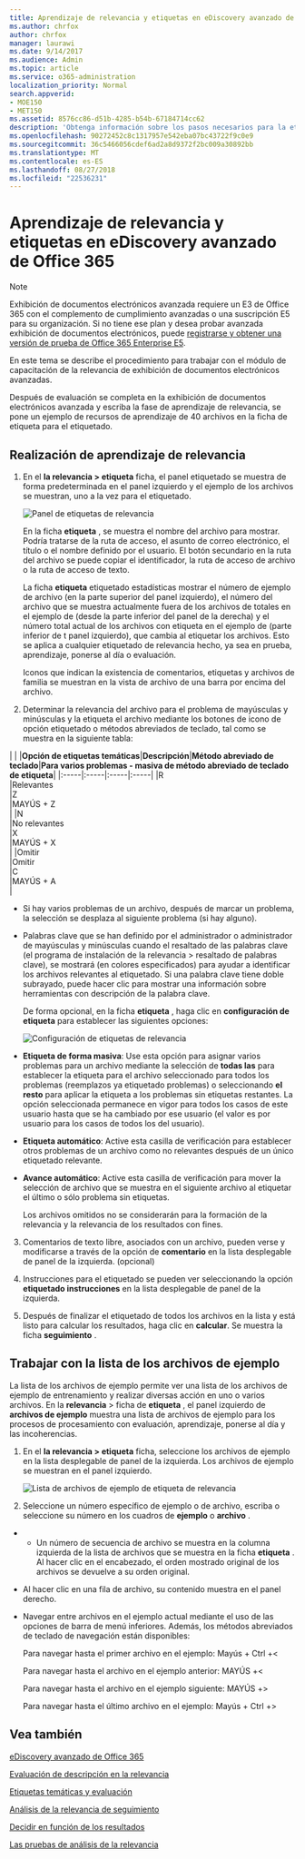 ```yaml
---
title: Aprendizaje de relevancia y etiquetas en eDiscovery avanzado de Office 365
ms.author: chrfox
author: chrfox
manager: laurawi
ms.date: 9/14/2017
ms.audience: Admin
ms.topic: article
ms.service: o365-administration
localization_priority: Normal
search.appverid:
- MOE150
- MET150
ms.assetid: 8576cc86-d51b-4285-b54b-67184714cc62
description: 'Obtenga información sobre los pasos necesarios para la etiqueta y, a continuación, trabajar con un ejemplo de recursos de aprendizaje de 40 archivos durante la fase de aprendizaje de la relevancia de exhibición de documentos electrónicos avanzada de Office 365.  '
ms.openlocfilehash: 90272452c8c1317957e542eba07bc43722f9c0e9
ms.sourcegitcommit: 36c5466056cdef6ad2a8d9372f2bc009a30892bb
ms.translationtype: MT
ms.contentlocale: es-ES
ms.lasthandoff: 08/27/2018
ms.locfileid: "22536231"
---
```

# <a name="tagging-and-relevance-training-in-office-365-advanced-ediscovery"></a>Aprendizaje de relevancia y etiquetas en eDiscovery avanzado de Office 365

> [!NOTE]
> Exhibición de documentos electrónicos avanzada requiere un E3 de Office 365 con el complemento de cumplimiento avanzadas o una suscripción E5 para su organización. Si no tiene ese plan y desea probar avanzada exhibición de documentos electrónicos, puede [registrarse y obtener una versión de prueba de Office 365 Enterprise E5](https://go.microsoft.com/fwlink/p/?LinkID=698279). 
  
En este tema se describe el procedimiento para trabajar con el módulo de capacitación de la relevancia de exhibición de documentos electrónicos avanzadas. 
  
Después de evaluación se completa en la exhibición de documentos electrónicos avanzada y escriba la fase de aprendizaje de relevancia, se pone un ejemplo de recursos de aprendizaje de 40 archivos en la ficha de etiqueta para el etiquetado. 
  
## <a name="performing-relevance-training"></a>Realización de aprendizaje de relevancia

1. En el **la relevancia \> etiqueta** ficha, el panel etiquetado se muestra de forma predeterminada en el panel izquierdo y el ejemplo de los archivos se muestran, uno a la vez para el etiquetado. 
    
    ![Panel de etiquetas de relevancia](media/0cf19ab4-b427-4a7f-8749-0f4ed9afaf58.png)
  
    En la ficha **etiqueta** , se muestra el nombre del archivo para mostrar. Podría tratarse de la ruta de acceso, el asunto de correo electrónico, el título o el nombre definido por el usuario. El botón secundario en la ruta del archivo se puede copiar el identificador, la ruta de acceso de archivo o la ruta de acceso de texto. 
    
    La ficha **etiqueta** etiquetado estadísticas mostrar el número de ejemplo de archivo (en la parte superior del panel izquierdo), el número del archivo que se muestra actualmente fuera de los archivos de totales en el ejemplo de (desde la parte inferior del panel de la derecha) y el número total actual de los archivos con etiqueta en el ejemplo de (parte inferior de t panel izquierdo), que cambia al etiquetar los archivos. Esto se aplica a cualquier etiquetado de relevancia hecho, ya sea en prueba, aprendizaje, ponerse al día o evaluación. 
    
    Iconos que indican la existencia de comentarios, etiquetas y archivos de familia se muestran en la vista de archivo de una barra por encima del archivo.
    
2. Determinar la relevancia del archivo para el problema de mayúsculas y minúsculas y la etiqueta el archivo mediante los botones de icono de opción etiquetado o métodos abreviados de teclado, tal como se muestra en la siguiente tabla:
    
| |
|**Opción de etiquetas temáticas**|**Descripción**|**Método abreviado de teclado**|**Para varios problemas - masiva de método abreviado de teclado de etiqueta**|
|:-----|:-----|:-----|:-----|
|R  <br/> |Relevantes  <br/> |Z  <br/> |MAYÚS + Z  <br/> |
|N  <br/> |No relevantes  <br/> |X  <br/> |MAYÚS + X  <br/> |
|Omitir  <br/> |Omitir  <br/> |C  <br/> |MAYÚS + A  <br/> |
   
  - Si hay varios problemas de un archivo, después de marcar un problema, la selección se desplaza al siguiente problema (si hay alguno). 
    
  - Palabras clave que se han definido por el administrador o administrador de mayúsculas y minúsculas cuando el resaltado de las palabras clave (el programa de instalación de la relevancia \> resaltado de palabras clave), se mostrará (en colores especificados) para ayudar a identificar los archivos relevantes al etiquetado. Si una palabra clave tiene doble subrayado, puede hacer clic para mostrar una información sobre herramientas con descripción de la palabra clave. 
    
    De forma opcional, en la ficha **etiqueta** , haga clic en **configuración de etiqueta** para establecer las siguientes opciones: 
    
    ![Configuración de etiquetas de relevancia](media/533e89fa-7eb4-409e-ab07-f5aab9296dd8.png)
  
  - **Etiqueta de forma masiva**: Use esta opción para asignar varios problemas para un archivo mediante la selección de **todas las** para establecer la etiqueta para el archivo seleccionado para todos los problemas (reemplazos ya etiquetado problemas) o seleccionando **el resto** para aplicar la etiqueta a los problemas sin etiquetas restantes. La opción seleccionada permanece en vigor para todos los casos de este usuario hasta que se ha cambiado por ese usuario (el valor es por usuario para los casos de todos los del usuario). 
    
  - **Etiqueta automático**: Active esta casilla de verificación para establecer otros problemas de un archivo como no relevantes después de un único etiquetado relevante.
    
  - **Avance automático**: Active esta casilla de verificación para mover la selección de archivo que se muestra en el siguiente archivo al etiquetar el último o sólo problema sin etiquetas. 
    
    Los archivos omitidos no se considerarán para la formación de la relevancia y la relevancia de los resultados con fines.
    
3. Comentarios de texto libre, asociados con un archivo, pueden verse y modificarse a través de la opción de **comentario** en la lista desplegable de panel de la izquierda. (opcional) 
    
4. Instrucciones para el etiquetado se pueden ver seleccionando la opción **etiquetado instrucciones** en la lista desplegable de panel de la izquierda. 
    
5. Después de finalizar el etiquetado de todos los archivos en la lista y está listo para calcular los resultados, haga clic en **calcular**. Se muestra la ficha **seguimiento** . 
    
## <a name="working-with-the-sample-files-list"></a>Trabajar con la lista de los archivos de ejemplo

La lista de los archivos de ejemplo permite ver una lista de los archivos de ejemplo de entrenamiento y realizar diversas acción en uno o varios archivos. En la **relevancia** \> ficha de **etiqueta** , el panel izquierdo de **archivos de ejemplo** muestra una lista de archivos de ejemplo para los procesos de procesamiento con evaluación, aprendizaje, ponerse al día y las incoherencias. 
  
1. En el **la relevancia \> etiqueta** ficha, seleccione los archivos de ejemplo en la lista desplegable de panel de la izquierda. Los archivos de ejemplo se muestran en el panel izquierdo. 
    
    ![Lista de archivos de ejemplo de etiqueta de relevancia](media/fd058bdd-645a-4af1-a1eb-bff08581cb18.png)
  
2. Seleccione un número específico de ejemplo o de archivo, escriba o seleccione su número en los cuadros de **ejemplo** o **archivo** . 
    
  -   - Un número de secuencia de archivo se muestra en la columna izquierda de la lista de archivos que se muestra en la ficha **etiqueta** . Al hacer clic en el encabezado, el orden mostrado original de los archivos se devuelve a su orden original. 
    
  - Al hacer clic en una fila de archivo, su contenido muestra en el panel derecho.
    
  - Navegar entre archivos en el ejemplo actual mediante el uso de las opciones de barra de menú inferiores. Además, los métodos abreviados de teclado de navegación están disponibles:
    
    Para navegar hasta el primer archivo en el ejemplo: Mayús + Ctrl +\<
    
    Para navegar hasta el archivo en el ejemplo anterior: MAYÚS +\<
    
    Para navegar hasta el archivo en el ejemplo siguiente: MAYÚS +\>
    
    Para navegar hasta el último archivo en el ejemplo: Mayús + Ctrl +\>
    
## <a name="see-also"></a>Vea también

[eDiscovery avanzado de Office 365](office-365-advanced-ediscovery.md)
  
[Evaluación de descripción en la relevancia](assessment-in-relevance-in-advanced-ediscovery.md)
  
[Etiquetas temáticas y evaluación](tagging-and-assessment-in-advanced-ediscovery.md)
  
[Análisis de la relevancia de seguimiento](track-relevance-analysis-in-advanced-ediscovery.md)
  
[Decidir en función de los resultados](decision-based-on-the-results-in-advanced-ediscovery.md)
  
[Las pruebas de análisis de la relevancia](test-relevance-analysis-in-advanced-ediscovery.md)

